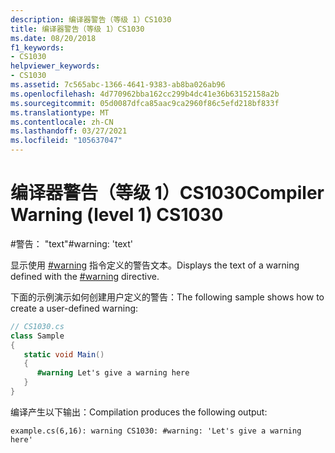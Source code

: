 ```yaml
---
description: 编译器警告（等级 1）CS1030
title: 编译器警告（等级 1）CS1030
ms.date: 08/20/2018
f1_keywords:
- CS1030
helpviewer_keywords:
- CS1030
ms.assetid: 7c565abc-1366-4641-9383-ab8ba026ab96
ms.openlocfilehash: 4d770962bba162cc299b4dc41e36b63152158a2b
ms.sourcegitcommit: 05d0087dfca85aac9ca2960f86c5efd218bf833f
ms.translationtype: MT
ms.contentlocale: zh-CN
ms.lasthandoff: 03/27/2021
ms.locfileid: "105637047"
---
```

# <a name="compiler-warning-level-1-cs1030"></a><span data-ttu-id="46150-103">编译器警告（等级 1）CS1030</span><span class="sxs-lookup"><span data-stu-id="46150-103">Compiler Warning (level 1) CS1030</span></span>

<span data-ttu-id="46150-104">\#警告： "text"</span><span class="sxs-lookup"><span data-stu-id="46150-104">\#warning: 'text'</span></span>  
  
 <span data-ttu-id="46150-105">显示使用 [#warning](../language-reference/preprocessor-directives.md#error-and-warning-information) 指令定义的警告文本。</span><span class="sxs-lookup"><span data-stu-id="46150-105">Displays the text of a warning defined with the [#warning](../language-reference/preprocessor-directives.md#error-and-warning-information) directive.</span></span>  
  
 <span data-ttu-id="46150-106">下面的示例演示如何创建用户定义的警告：</span><span class="sxs-lookup"><span data-stu-id="46150-106">The following sample shows how to create a user-defined warning:</span></span>  
  
```csharp  
// CS1030.cs  
class Sample  
{  
   static void Main()  
   {  
      #warning Let's give a warning here
   }  
}  
```

<span data-ttu-id="46150-107">编译产生以下输出：</span><span class="sxs-lookup"><span data-stu-id="46150-107">Compilation produces the following output:</span></span>

```console
example.cs(6,16): warning CS1030: #warning: 'Let's give a warning here'
```
